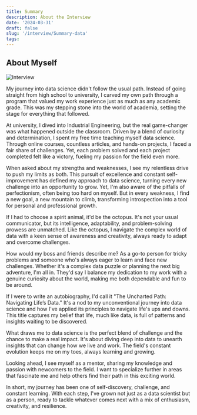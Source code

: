```yaml
---
title: Summary
description: About the Interview
date: '2024-03-31'
draft: false
slug: '/interview/Summary-data'
tags:
---
```


## About Myself

![Interview](/Interview.png)

My journey into data science didn't follow the usual path. Instead of going straight from high school to university, I carved my own path through a program that valued my work experience just as much as any academic grade. This was my stepping stone into the world of academia, setting the stage for everything that followed.

At university, I dived into Industrial Engineering, but the real game-changer was what happened outside the classroom. Driven by a blend of curiosity and determination, I spent my free time teaching myself data science. Through online courses, countless articles, and hands-on projects, I faced a fair share of challenges. Yet, each problem solved and each project completed felt like a victory, fueling my passion for the field even more.

When asked about my strengths and weaknesses, I see my relentless drive to push my limits as both. This pursuit of excellence and constant self-improvement has defined my approach to data science, turning every new challenge into an opportunity to grow. Yet, I'm also aware of the pitfalls of perfectionism, often being too hard on myself. But in every weakness, I find a new goal, a new mountain to climb, transforming introspection into a tool for personal and professional growth.

If I had to choose a spirit animal, it'd be the octopus. It's not your usual communicator, but its intelligence, adaptability, and problem-solving prowess are unmatched. Like the octopus, I navigate the complex world of data with a keen sense of awareness and creativity, always ready to adapt and overcome challenges.

How would my boss and friends describe me? As a go-to person for tricky problems and someone who's always eager to learn and face new challenges. Whether it's a complex data puzzle or planning the next big adventure, I'm all in. They'd say I balance my dedication to my work with a genuine curiosity about the world, making me both dependable and fun to be around.

If I were to write an autobiography, I'd call it "The Uncharted Path: Navigating Life’s Data." It's a nod to my unconventional journey into data science and how I've applied its principles to navigate life's ups and downs. This title captures my belief that life, much like data, is full of patterns and insights waiting to be discovered.

What draws me to data science is the perfect blend of challenge and the chance to make a real impact. It's about diving deep into data to unearth insights that can change how we live and work. The field's constant evolution keeps me on my toes, always learning and growing.

Looking ahead, I see myself as a mentor, sharing my knowledge and passion with newcomers to the field. I want to specialize further in areas that fascinate me and help others find their path in this exciting world.

In short, my journey has been one of self-discovery, challenge, and constant learning. With each step, I've grown not just as a data scientist but as a person, ready to tackle whatever comes next with a mix of enthusiasm, creativity, and resilience.
